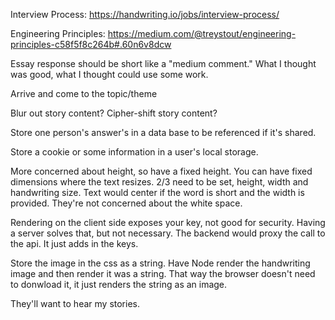 Interview Process: https://handwriting.io/jobs/interview-process/

Engineering Principles: https://medium.com/@treystout/engineering-principles-c58f5f8c264b#.60n6v8dcw

Essay response should be short like a "medium comment." What I thought was good, what I thought could use some work.

Arrive and come to the topic/theme

Blur out story content?
Cipher-shift story content?

Store one person's answer's in a data base to be referenced if it's shared.

Store a cookie or some information in a user's local storage.

More concerned about height, so have a fixed height. You can have fixed dimensions where the text resizes. 2/3 need to be set, height, width and handwriting size. Text would center if the word is short and the width is provided. They're not concerned about the white space.

Rendering on the client side exposes your key, not good for security. Having a server solves that, but not necessary. The backend would proxy the call to the api. It just adds in the keys.

Store the image in the css as a string. Have Node render the handwriting image and then render it was a string. That way the browser doesn't need to donwload it, it just renders the string as an image.

They'll want to hear my stories.





